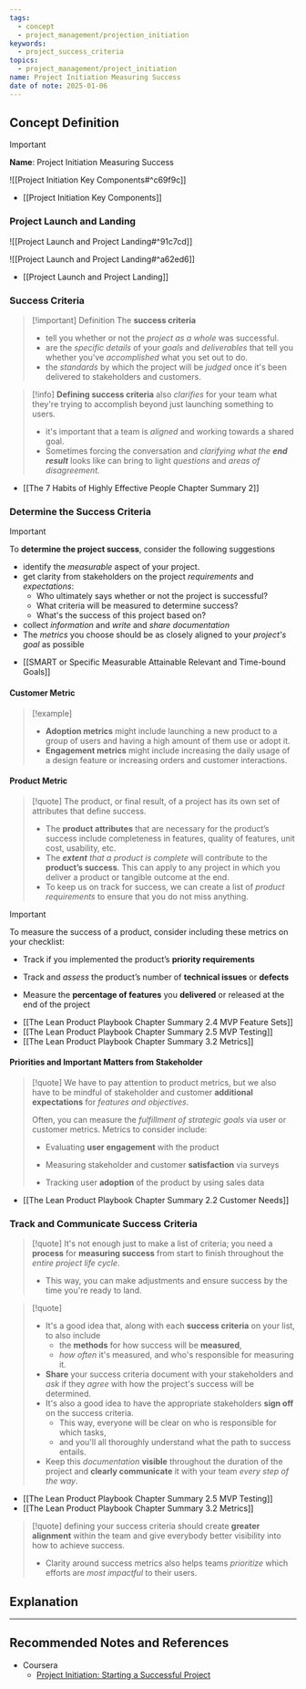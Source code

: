 ```yaml
---
tags:
  - concept
  - project_management/projection_initiation
keywords:
  - project_success_criteria
topics:
  - project_management/project_initiation
name: Project Initiation Measuring Success
date of note: 2025-01-06
---
```


## Concept Definition

>[!important]
>**Name**: Project Initiation Measuring Success

![[Project Initiation Key Components#^c69f9c]]

- [[Project Initiation Key Components]]

### Project Launch and Landing

![[Project Launch and Project Landing#^91c7cd]]

![[Project Launch and Project Landing#^a62ed6]]

- [[Project Launch and Project Landing]]

### Success Criteria

>[!important] Definition
>The **success criteria** 
>- tell you whether or not the *project as a whole* was successful.
>- are the *specific details* of your *goals* and *deliverables* that tell you whether you've *accomplished* what you set out to do.
>- the *standards* by which the project will be *judged* once it's been delivered to stakeholders and customers.
>

>[!info]
>**Defining success criteria** also *clarifies* for your team what they're trying to accomplish beyond just launching something to users.
>- it's important that a team is *aligned* and working towards a shared goal.
>- Sometimes forcing the conversation and *clarifying what the __end result__* looks like can bring to light *questions* and *areas of disagreement.*

- [[The 7 Habits of Highly Effective People Chapter Summary 2]]

### Determine the Success Criteria

>[!important] 
>To **determine the project success**, consider the following suggestions
>- identify the *measurable* aspect of your project.
>- get clarity from stakeholders on the project *requirements* and *expectations*:
>	- Who ultimately says whether or not the project is successful?
>	- What criteria will be measured to determine success?
>	- What's the success of this project based on?
>- collect *information* and *write* and *share documentation*
>- The *metrics* you choose should be as closely aligned to your *project's goal* as possible

- [[SMART or Specific Measurable Attainable Relevant and Time-bound Goals]]

#### Customer Metric

>[!example]
>- **Adoption metrics** might include launching a new product to a group of users and having a high amount of them use or adopt it.
>- **Engagement metrics** might include increasing the daily usage of a design feature or increasing orders and customer interactions.

#### Product Metric

>[!quote]
>The product, or final result, of a project has its own set of attributes that define success. 
>- The **product attributes** that are necessary for the product’s success include completeness in features, quality of features, unit cost, usability, etc. 
>- The *__extent__ that a product is complete* will contribute to the **product’s success**. This can apply to any project in which you deliver a product or tangible outcome at the end. 
>- To keep us on track for success, we can create a list of *product requirements* to ensure that you do not miss anything.

>[!important]
>To measure the success of a product, consider including these metrics on your checklist: 
> 
> - Track if you implemented the product’s **priority requirements**
>     
> - Track and *assess* the product’s number of **technical issues** or **defects**
>     
> - Measure the **percentage of features** you **delivered** or released at the end of the project

- [[The Lean Product Playbook Chapter Summary 2.4 MVP Feature Sets]]
- [[The Lean Product Playbook Chapter Summary 2.5 MVP Testing]]
- [[The Lean Product Playbook Chapter Summary 3.2 Metrics]]

#### Priorities and Important Matters from Stakeholder

>[!quote]
>We have to pay attention to product metrics, but we also have to be mindful of stakeholder and customer **additional expectations** for *features and objectives*.
>
>Often, you can measure the *fulfillment of strategic goals* via user or customer metrics. Metrics to consider include:
>- Evaluating **user engagement** with the product 
>     
>- Measuring stakeholder and customer **satisfaction** via surveys
>     
>- Tracking user **adoption** of the product by using sales data


- [[The Lean Product Playbook Chapter Summary 2.2 Customer Needs]]

### Track and Communicate Success Criteria


>[!quote]
>It's not enough just to make a list of criteria; you need a **process** for **measuring success** from start to finish throughout the *entire project life cycle*.
>- This way, you can make adjustments and ensure success by the time you're ready to land.

>[!quote]
>- It's a good idea that, along with each **success criteria** on your list, to also include 
>	- the **methods** for how success will be **measured**,
>	- *how often* it's measured, and who's responsible for measuring it.
>- **Share** your success criteria document with your stakeholders and *ask* if they *agree* with how the project's success will be determined.
>- It's also a good idea to have the appropriate stakeholders **sign off** on the success criteria. 
>	- This way, everyone will be clear on who is responsible for which tasks,
>	- and you'll all thoroughly understand what the path to success entails.
>- Keep this *documentation* **visible** throughout the duration of the project and **clearly communicate** it with your team *every step of the way*.

- [[The Lean Product Playbook Chapter Summary 2.5 MVP Testing]]
- [[The Lean Product Playbook Chapter Summary 3.2 Metrics]]

>[!quote]
>defining your success criteria should create **greater alignment** within the team and give everybody better visibility into how to achieve success.
>- Clarity around success metrics also helps teams *prioritize* which efforts are *most impactful* to their users.





## Explanation


-----------
##  Recommended Notes and References

- Coursera
	- [Project Initiation: Starting a Successful Project](https://www.coursera.org/learn/project-initiation-google/home/welcome)